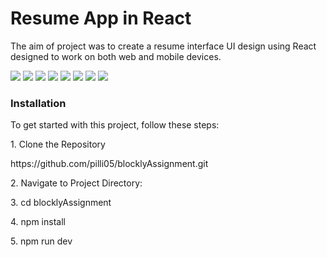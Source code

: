 <h1>Resume App in React</h1>
<p>The aim of project was to create a resume interface UI design using React designed to work on both web and mobile devices.</p>
<img src="https://github.com/user-attachments/assets/1dd2387e-aa79-4063-ba6f-a1f0f97a5d47" />
<img src="https://github.com/user-attachments/assets/8d9b6cae-5576-4fd5-b95a-b5dce6376075" />
<img src="https://github.com/user-attachments/assets/3546c0b4-9f1a-4320-8454-58b6dd769e90" />
<img src="https://github.com/user-attachments/assets/6c128b4d-5c8a-4df1-a9d4-18d48d6e85e4" />
<img src="https://github.com/user-attachments/assets/090312a0-631a-4261-8c32-896044fc0700" />
<img src="https://github.com/user-attachments/assets/8fb35fe4-0bcd-4b45-a08f-0b4fa030e48b" />
<img src="https://github.com/user-attachments/assets/d8ca8131-3747-42be-a456-8dee74fafde9" />
<img src="https://github.com/user-attachments/assets/3656d679-c0d7-417a-b524-3f96f587306e" />

<h3>Installation</h3>
<p>To get started with this project, follow these steps:</p>
<p>1. Clone the Repository</p>
<p>https://github.com/pilli05/blocklyAssignment.git</p>
<p>2. Navigate  to Project Directory:</p>
<p>3. cd blocklyAssignment</p>
<p>4. npm install</p>
<p>5. npm run dev</p>




